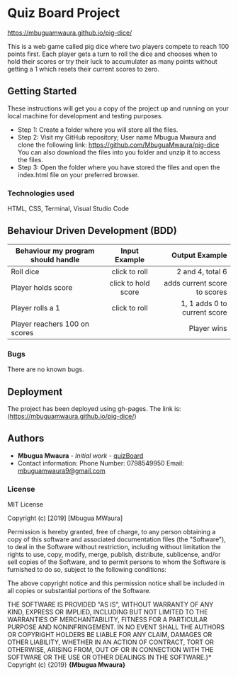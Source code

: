 # Quiz Board Project
https://mbuguamwaura.github.io/pig-dice/

This is a web game called pig dice where two players compete to reach 100 points first. Each player gets a turn to roll the dice and 
chooses when to hold their scores or try their luck to accumulater as many points without getting a 1 which resets their current scores
to zero.

## Getting Started

These instructions will get you a copy of the project up and running on your local machine for development and testing purposes. 

* Step 1:
Create a folder where you will store all the files.
* Step 2:
Visit my GitHub repository; User name Mbugua Mwaura and clone the following link: https://github.com/MbuguaMwaura/pig-dice
You can also download the files into you folder and unzip it to access the files.
* Step 3:
Open the folder where you have stored the files and open the index.html file on your preferred browser.

### Technologies used
HTML, CSS, Terminal, Visual Studio Code


## Behaviour Driven Development (BDD)
|Behaviour my program should handle	           |    Input Example	                 |       Output Example         |
|----------------------------------------------|:-----------------------------------:|-----------------------------:|       
|Roll   dice     	                           |     click to roll                   |       2 and 4, total 6       |    
|Player holds score                            |   	 click to hold score	         | adds current score to scores |
|Player rolls a 1                              |     click to roll                   | 1, 1 adds 0 to current score |
|Player reachers 100 on scores                 |                        	         |       Player wins            |


### Bugs

There are no known bugs.

## Deployment

The project has been deployed using gh-pages. The link is: (https://mbuguamwaura.github.io/pig-dice/)


## Authors

* **Mbugua Mwaura** - *Initial work* - [quizBoard](https://github.com/MbuguaMwaura/pig-dice)
* Contact information: Phone Number: 0798549950 Email: mbuguamwaura9@gmail.com


### License
MIT License

Copyright (c) [2019] [Mbugua MWaura]

Permission is hereby granted, free of charge, to any person obtaining a copy
of this software and associated documentation files (the "Software"), to deal
in the Software without restriction, including without limitation the rights
to use, copy, modify, merge, publish, distribute, sublicense, and/or sell
copies of the Software, and to permit persons to whom the Software is
furnished to do so, subject to the following conditions:

The above copyright notice and this permission notice shall be included in all
copies or substantial portions of the Software.

THE SOFTWARE IS PROVIDED "AS IS", WITHOUT WARRANTY OF ANY KIND, EXPRESS OR
IMPLIED, INCLUDING BUT NOT LIMITED TO THE WARRANTIES OF MERCHANTABILITY,
FITNESS FOR A PARTICULAR PURPOSE AND NONINFRINGEMENT. IN NO EVENT SHALL THE
AUTHORS OR COPYRIGHT HOLDERS BE LIABLE FOR ANY CLAIM, DAMAGES OR OTHER
LIABILITY, WHETHER IN AN ACTION OF CONTRACT, TORT OR OTHERWISE, ARISING FROM,
OUT OF OR IN CONNECTION WITH THE SOFTWARE OR THE USE OR OTHER DEALINGS IN THE
SOFTWARE.}*
Copyright (c) {2019} **{Mbugua  Mwaura}**



